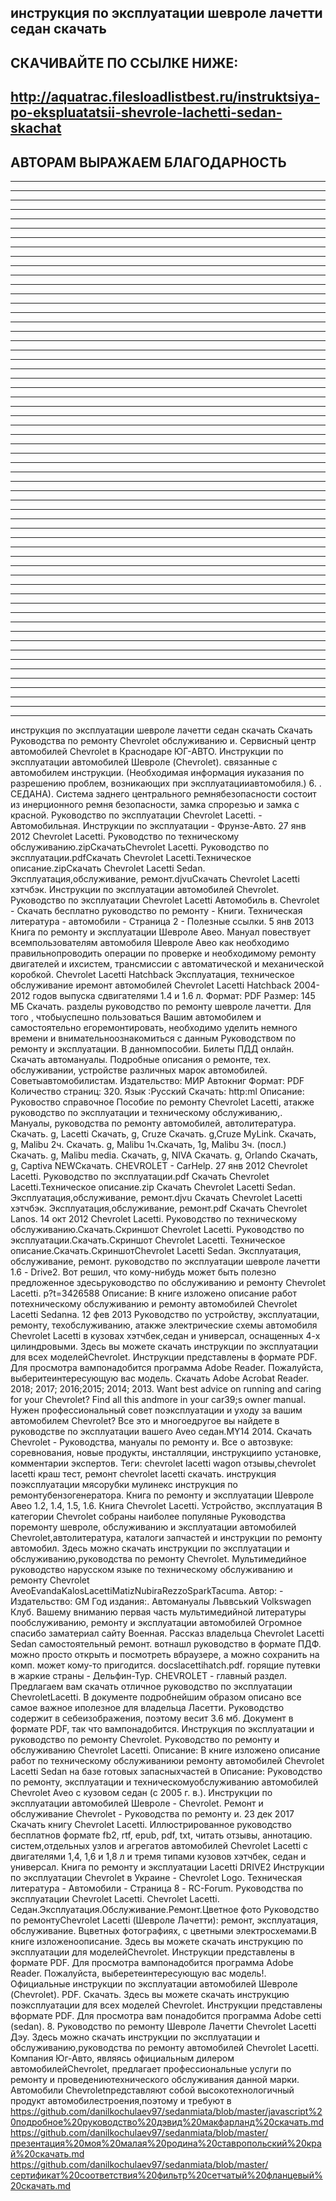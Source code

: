 инструкция по эксплуатации шевроле лачетти седан скачать
--------------------------------------------------
СКАЧИВАЙТЕ ПО ССЫЛКЕ НИЖЕ:
--------------------------------------------------
http://aquatrac.filesloadlistbest.ru/instruktsiya-po-ekspluatatsii-shevrole-lachetti-sedan-skachat
--------------------------------------------------
АВТОРАМ ВЫРАЖАЕМ БЛАГОДАРНОСТЬ
--------------------------------------------------
--------------------------------------------------
--------------------------------------------------
--------------------------------------------------
--------------------------------------------------
--------------------------------------------------
--------------------------------------------------
--------------------------------------------------
--------------------------------------------------
--------------------------------------------------
--------------------------------------------------
--------------------------------------------------
--------------------------------------------------
--------------------------------------------------
--------------------------------------------------
--------------------------------------------------
--------------------------------------------------
--------------------------------------------------
--------------------------------------------------
--------------------------------------------------
--------------------------------------------------
--------------------------------------------------
--------------------------------------------------
--------------------------------------------------
--------------------------------------------------
--------------------------------------------------
--------------------------------------------------
--------------------------------------------------
--------------------------------------------------
--------------------------------------------------
--------------------------------------------------
--------------------------------------------------
--------------------------------------------------
--------------------------------------------------
--------------------------------------------------
--------------------------------------------------
--------------------------------------------------
--------------------------------------------------
--------------------------------------------------
--------------------------------------------------
--------------------------------------------------
--------------------------------------------------
--------------------------------------------------
--------------------------------------------------
--------------------------------------------------
--------------------------------------------------
--------------------------------------------------
--------------------------------------------------
--------------------------------------------------
--------------------------------------------------
--------------------------------------------------
--------------------------------------------------
--------------------------------------------------
--------------------------------------------------
--------------------------------------------------
--------------------------------------------------
--------------------------------------------------
--------------------------------------------------
--------------------------------------------------
инструкция по эксплуатации шевроле лачетти седан скачать Скачать Руководства по ремонту Chevrolet обслуживанию и. Сервисный центр автомобилей Chevrolet в Краснодаре  ЮГ-АВТО. Инструкции по эксплуатации автомобилей Шевроле (Chevrolet). связанные с автомобилем инструкции.  (Необходимая информация иуказания по разрешению проблем, возникающих при эксплуатацииавтомобиля.) 6. . СЕДАНА). Система заднего центрального ремнябезопасности состоит из инерционного ремня безопасности, замка спрорезью и замка с красной. Руководство по эксплуатации Chevrolet Lacetti. - Автомобильная. Инструкции по эксплуатации - Фрунзе-Авто. 27 янв 2012  Chevrolet Lacetti. Руководство по техническому обслуживанию.zipСкачатьChevrolet Lacetti. Руководство по эксплуатации.pdfСкачать Chevrolet Lacetti.Техническое описание.zipСкачать Chevrolet Lacetti Sedan. Эксплуатация,обслуживание, ремонт.djvuСкачать Chevrolet Lacetti хэтчбэк. Инструкции по эксплуатации автомобилей Chevrolet. Руководство по эксплуатации Chevrolet Lacetti  Автомобиль в. Chevrolet - Скачать бесплатно руководство по ремонту - Книги. Техническая литература - автомобили - Страница 2 - Полезные ссылки. 5 янв 2013  Книга по ремонту и эксплуатации Шевроле Авео. Мануал повествует всемпользователям автомобиля Шевроле Авео как необходимо правильнопроводить операции по проверке и необходимому ремонту двигателей и ихсистем, трансмиссии с автоматической и механической коробкой. Chevrolet Lacetti Hatchback Эксплуатация, техническое обслуживание иремонт автомобилей Chevrolet Lacetti Hatchback 2004-2012 годов выпуска сдвигателями 1.4 и 1.6 л. Формат: PDF Размер: 145 МБ Скачать. разделы руководство по ремонту шевроле лачетти. Для того , чтобыуспешно пользоваться Вашим автомобилем и самостоятельно егоремонтировать, необходимо уделить немного времени и внимательноознакомиться с данным Руководством по ремонту и эксплуатации. В данномпособии. Билеты ПДД онлайн. Скачать автомануалы. Подробные описания о ремонте, тех. обслуживании, устройстве различных марок автомобилей. Советыавтомобилистам.
Издательство: МИР Автокниг Формат: PDF Количество страниц: 320. Язык :Русский Скачать: http:ml Описание: Руковоство справочное Пособие по ремонту Chevrolet Lacetti, атакже руководство по эксплуатации и техническому обслуживанию,. Мануалы, руководства по ремонту автомобилей, автолитература. Скачать. g, Lacetti Скачать, g, Cruze Скачать. g,Cruze MyLink. Скачать, g, Malibu 2ч. Скачать. g, Malibu 1ч.Скачать, 1g, Malibu 3ч. (посл.) Скачать. g, Malibu media. Скачать, g, NIVA Скачать. g, Orlando Скачать, g, Captiva NEWСкачать. CHEVROLET - CarHelp. 27 янв 2012  Chevrolet Lacetti. Руководство по эксплуатации.pdf Скачать Chevrolet Lacetti.Техническое описание.zip Скачать Chevrolet Lacetti Sedan. Эксплуатация,обслуживание, ремонт.djvu Скачать Chevrolet Lacetti хэтчбэк. Эксплуатация,обслуживание, ремонт.pdf Скачать Chevrolet Lanos. 14 окт 2012  Chevrolet Lacetti. Руководство по техническому обслуживанию.Скачать.Cкриншот Chevrolet Lacetti. Руководство по эксплуатации.Скачать.Cкриншот Chevrolet Lacetti. Техническое описание.Скачать.CкриншотChevrolet Lacetti Sedan. Эксплуатация, обслуживание, ремонт. руководство по эксплуатации шевроле лачетти 1.6 - Drive2. Вот решил, что кому-нибудь может быть полезно предложенное здесьруководство по обслуживанию и ремонту Chevrolet Lacetti. p?t=3426588 Описание: В книге изложено описание работ потехническому обслуживанию и ремонту автомобилей Chevrolet Lacetti Sedanна. 12 фев 2013  Руководство по устройству, эксплуатации, ремонту, техобслуживанию, атакже электрические схемы автомобиля Chevrolet Lacetti в кузовах хэтчбек,седан и универсал, оснащенных 4-х цилиндровыми. Здесь вы можете скачать инструкции по эксплуатации для всех моделейChevrolet. Инструкции представлены в формате PDF. Для просмотра вампонадобится программа Adobe Reader. Пожалуйста, выберитеинтересующую вас модель. Скачать Adobe Acrobat Reader. 2018; 2017; 2016;2015; 2014; 2013. Want best advice on running and caring for your Chevrolet? Find all this andmore in your car39;s owner manual.  Нужен профессиональный совет поэксплуатации и уходу за вашим автомобилем Chevrolet? Все это и многоедругое вы найдете в руководстве по эксплуатации вашего  Aveo седан.MY14 2014. Скачать Chevrolet - Руководства, мануалы по ремонту и. Все о автозвуке: соревнования, новые продукты, инсталляции, инструкциипо установке, комментарии экспертов. Теги: chevrolet lacetti wagon отзывы,chevrolet lacetti краш тест, ремонт chevrolet lacetti скачать.  инструкция поэксплуатации мясорубки мулинекс  инструкция по ремонтубензогенератора. Книга по ремонту и эксплуатации Шевроле Авео 1.2, 1.4, 1.5, 1.6. Книга Chevrolet Lacetti. Устройство, эксплуатация
В категории Chevrolet собраны наиболее популяные Руководства поремонту шевроле, обслуживанию и эксплуатации автомобилей Chevrolet,автолитература, каталоги запчастей и инструкции по ремонту автомобил. Здесь можно скачать инструкции по эксплуатации и обслуживанию,руководства по ремонту Chevrolet.  Мультимедийное руководство нарусском языке по техническому обслуживанию и ремонту Chevrolet AveoEvandaKalosLacettiMatizNubiraRezzoSparkTacuma. Автор: - Издательство: GM Год издания:. Автомануалы  Льввський Volkswagen Клуб. Вашему вниманию первая часть мультимедийной литературы пообслуживанию, ремонту и эксплуатации автомобилей Огромное спасибо заматериал сайту Военная. Рассказ владельца Chevrolet Lacetti Sedan  самостоятельный ремонт. вотнашл руководство в формате ПДФ. можно просто открыть и посмотреть вбраузере, а можно сохранить на комп. может кому-то пригодится. docslacettihatch.pdf. горящие путевки в жаркие страны - Дельфин-Тур. CHEVROLET - главный раздел. Предлагаем вам скачать отличное руководство по эксплуатации ChevroletLacetti. В документе подробнейшим образом описано все самое важное иполезное для владельца Ласетти. Руководство содержит в себеизображения, поэтому весит 3.6 мб. Документ в формате PDF, так что вампонадобится. Инструкция по эксплуатации и руководство по ремонту Chevrolet. Руководство по ремонту и обслуживанию Chevrolet Lacetti. Описание: В книrе изложено описание работ по техническому обслуживаниюи ремонту автомобилей Chevrolet Lacetti Sedan на базе rотовых запасныхчастей в  Описание: Руководство по ремонту, эксплуатации и техническомуобслуживанию автомобилей Chevrolet Aveo с кузовом седан (с 2005 г. в.). Инструкции по эксплуатации автомобилей Шевроле - Chevrolet. Ремонт и обслуживание Chevrolet - Руководства по ремонту и. 23 дек 2017  Скачать книгу Chevrolet Lacetti.  Иллюстрированное руководство бесплатнов формате fb2, rtf, epub, pdf, txt, читать отзывы, аннотацию.  систем,отдельных узлов и агрегатов автомобилей Chevrolet Lacetti с двигателями 1,4, 1,6 и 1,8 л и тремя типами кузовов  хэтчбек, седан и универсал. Книга по ремонту и эксплуатации Lacetti  DRIVE2
Инструкции по эксплуатации  Chevrolet в Украине - Chevrolet Logo. Техническая литература - Автомобили - Страница 8 - RC-Forum. Руководства по эксплуатации Chevrolet Lacetti. Chevrolet Lacetti. Седан.Эксплуатация.Обслуживание.Ремонт.Цветное фото Руководство по ремонтуChevrolet Lacetti (Шевроле Лачетти): ремонт, эксплуатация, обслуживание. Вцветных фотографиях, с цветными электросхемами.В книге изложеноописание. Здесь вы можете скачать инструкцию по эксплуатации для моделейChevrolet. Инструкции представлены в формате PDF. Для просмотра вампонадобится программа Adobe Reader. Пожалуйста, выберетеинтересующую вас модель!. Официальные инструкции по эксплуатации автомобилей Шевроле (Chevrolet). PDF. Скачать.  Здесь вы можете скачать инструкцию поэксплуатации для всех моделей Chevrolet. Инструкции представлены вформате PDF. Для просмотра вам понадобится программа Adobe  cetti (sedan). 8. Руководство по ремонту Шевроле Лачетти Chevrolet Lacetti  Дэу. Здесь можно скачать инструкции по эксплуатации и обслуживанию,руководства по ремонту автомобилей Chevrolet Lacetti. Компания Юг-Авто, являясь официальным дилером автомобилейChevrolet, предлагает профессиональные услуги по ремонту и проведениютехнического обслуживания данной марки. Автомобили Chevroletпредставляют собой высокотехнологичный продукт автомобилестроения,поэтому и требуют в
https://github.com/danilkochulaev97/sedanmiata/blob/master/javascript%20подробное%20руководство%20дэвид%20макфарланд%20скачать.md
https://github.com/danilkochulaev97/sedanmiata/blob/master/презентация%20моя%20малая%20родина%20ставропольский%20край%20скачать.md
https://github.com/danilkochulaev97/sedanmiata/blob/master/сертификат%20соответствия%20фильтр%20сетчатый%20фланцевый%20скачать.md